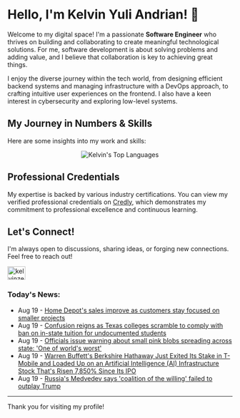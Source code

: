 # Hello, I'm Kelvin Yuli Andrian! 👋

Welcome to my digital space! I'm a passionate **Software Engineer** who thrives on building and collaborating to create meaningful technological solutions. For me, software development is about solving problems and adding value, and I believe that collaboration is key to achieving great things.

I enjoy the diverse journey within the tech world, from designing efficient backend systems and managing infrastructure with a DevOps approach, to crafting intuitive user experiences on the frontend. I also have a keen interest in cybersecurity and exploring low-level systems.

## My Journey in Numbers & Skills

Here are some insights into my work and skills:

<p align="center">
  <img src="https://github-readme-stats.vercel.app/api/top-langs/?username=kelvinzer0&layout=compact&theme=radical" alt="Kelvin's Top Languages" />
</p>

## Professional Credentials

My expertise is backed by various industry certifications. You can view my verified professional credentials on [Credly](https://www.credly.com/users/kelvin-yuli-andrian/badges), which demonstrates my commitment to professional excellence and continuous learning.

## Let's Connect!

I'm always open to discussions, sharing ideas, or forging new connections. Feel free to reach out!

<p align="left">
    <a href="https://linkedin.com/in/kelvinzero" target="blank"><img align="center" src="https://cdn.jsdelivr.net/npm/simple-icons@3.0.1/icons/linkedin.svg" alt="kelvinzero" height="30" width="40" /></a>
</p>

### Today's News:

<!-- feed start -->
- Aug 19 - [Home Depot's sales improve as customers stay focused on smaller projects](https://finance.yahoo.com/news/home-depots-sales-improve-customers-102727698.html)
- Aug 19 - [Confusion reigns as Texas colleges scramble to comply with ban on in-state tuition for undocumented students](https://www.yahoo.com/news/articles/confusion-reigns-texas-colleges-scramble-100000765.html)
- Aug 19 - [Officials issue warning about small pink blobs spreading across state: 'One of world's worst'](https://www.yahoo.com/news/articles/officials-issue-warning-small-pink-090000300.html)
- Aug 19 - [Warren Buffett's Berkshire Hathaway Just Exited Its Stake in T-Mobile and Loaded Up on an Artificial Intelligence (AI) Infrastructure Stock That's Risen 7,850% Since Its IPO](https://finance.yahoo.com/news/warren-buffetts-berkshire-hathaway-just-072700755.html)
- Aug 19 - [Russia's Medvedev says 'coalition of the willing' failed to outplay Trump](https://www.yahoo.com/news/articles/russias-medvedev-says-coalition-willing-070114364.html)
<!-- feed end -->

---

Thank you for visiting my profile!
